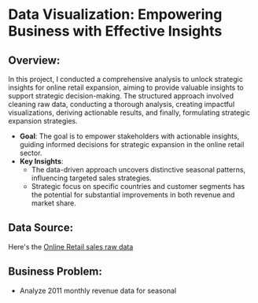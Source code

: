 # Data Visualization: Empowering Business with Effective Insights

## Overview:
In this project, I conducted a comprehensive analysis to unlock strategic insights for online retail expansion, aiming to provide valuable insights to support strategic decision-making. The structured approach involved cleaning raw data, conducting a thorough analysis, creating impactful visualizations, deriving actionable results, and finally, formulating strategic expansion strategies.

  - **Goal**: The goal is to empower stakeholders with actionable insights, guiding informed decisions for strategic expansion in the online retail sector.
  - **Key Insights**:
    - The data-driven approach uncovers distinctive seasonal patterns, influencing targeted sales strategies.
    - Strategic focus on specific countries and customer segments has the potential for substantial improvements in both revenue and market share.

## Data Source:
  Here's the [Online Retail sales raw data](https://github.com/yogeshkasar778/Tata-Group-Data-Visualization-Internship-Empowering_Business_with_effective_insights/blob/main/Task%201%20Framing%20the%20Business%20Scenario/Online%20Retail.xlsx)

## Business Problem:
 - Analyze 2011 monthly revenue data for seasonal
